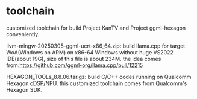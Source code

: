 # toolchain

customized toolchain for build Project KanTV and Project ggml-hexagon conveniently.


llvm-mingw-20250305-ggml-ucrt-x86_64.zip: build llama.cpp for target WoA(Windows on ARM) on x86-64 Windows without huge VS2022 IDE(about 19G), size of this file is about 234M. the idea comes from:https://github.com/ggml-org/llama.cpp/pull/12215

HEXAGON_TOOLs_8.8.06.tar.gz: build C/C++ codes running on Qualcomm Hexagon cDSP/NPU. this customized toolchain comes from Qualcomm's Hexagon SDK.
